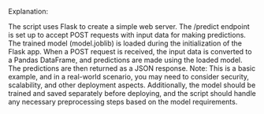 Explanation:

The script uses Flask to create a simple web server.
The /predict endpoint is set up to accept POST requests with input data for making predictions.
The trained model (model.joblib) is loaded during the initialization of the Flask app.
When a POST request is received, the input data is converted to a Pandas DataFrame, and predictions are made using the loaded model.
The predictions are then returned as a JSON response.
Note: This is a basic example, and in a real-world scenario, you may need to consider security, scalability, and other deployment aspects. Additionally, the model should be trained and saved separately before deploying, and the script should handle any necessary preprocessing steps based on the model requirements.